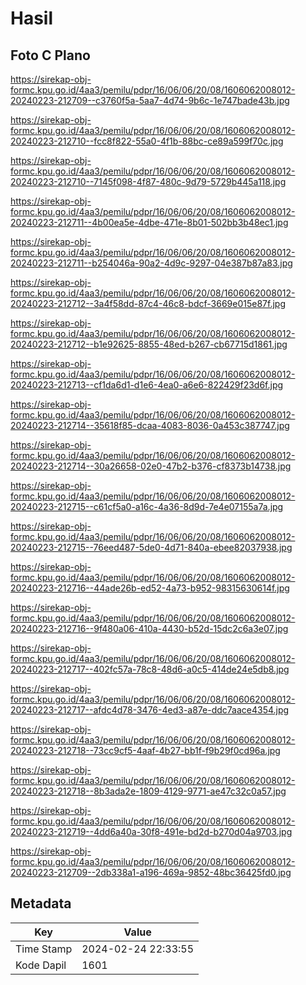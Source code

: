 # Hasil

## Foto C Plano

https://sirekap-obj-formc.kpu.go.id/4aa3/pemilu/pdpr/16/06/06/20/08/1606062008012-20240223-212709--c3760f5a-5aa7-4d74-9b6c-1e747bade43b.jpg

https://sirekap-obj-formc.kpu.go.id/4aa3/pemilu/pdpr/16/06/06/20/08/1606062008012-20240223-212710--fcc8f822-55a0-4f1b-88bc-ce89a599f70c.jpg

https://sirekap-obj-formc.kpu.go.id/4aa3/pemilu/pdpr/16/06/06/20/08/1606062008012-20240223-212710--7145f098-4f87-480c-9d79-5729b445a118.jpg

https://sirekap-obj-formc.kpu.go.id/4aa3/pemilu/pdpr/16/06/06/20/08/1606062008012-20240223-212711--4b00ea5e-4dbe-471e-8b01-502bb3b48ec1.jpg

https://sirekap-obj-formc.kpu.go.id/4aa3/pemilu/pdpr/16/06/06/20/08/1606062008012-20240223-212711--b254046a-90a2-4d9c-9297-04e387b87a83.jpg

https://sirekap-obj-formc.kpu.go.id/4aa3/pemilu/pdpr/16/06/06/20/08/1606062008012-20240223-212712--3a4f58dd-87c4-46c8-bdcf-3669e015e87f.jpg

https://sirekap-obj-formc.kpu.go.id/4aa3/pemilu/pdpr/16/06/06/20/08/1606062008012-20240223-212712--b1e92625-8855-48ed-b267-cb67715d1861.jpg

https://sirekap-obj-formc.kpu.go.id/4aa3/pemilu/pdpr/16/06/06/20/08/1606062008012-20240223-212713--cf1da6d1-d1e6-4ea0-a6e6-822429f23d6f.jpg

https://sirekap-obj-formc.kpu.go.id/4aa3/pemilu/pdpr/16/06/06/20/08/1606062008012-20240223-212714--35618f85-dcaa-4083-8036-0a453c387747.jpg

https://sirekap-obj-formc.kpu.go.id/4aa3/pemilu/pdpr/16/06/06/20/08/1606062008012-20240223-212714--30a26658-02e0-47b2-b376-cf8373b14738.jpg

https://sirekap-obj-formc.kpu.go.id/4aa3/pemilu/pdpr/16/06/06/20/08/1606062008012-20240223-212715--c61cf5a0-a16c-4a36-8d9d-7e4e07155a7a.jpg

https://sirekap-obj-formc.kpu.go.id/4aa3/pemilu/pdpr/16/06/06/20/08/1606062008012-20240223-212715--76eed487-5de0-4d71-840a-ebee82037938.jpg

https://sirekap-obj-formc.kpu.go.id/4aa3/pemilu/pdpr/16/06/06/20/08/1606062008012-20240223-212716--44ade26b-ed52-4a73-b952-98315630614f.jpg

https://sirekap-obj-formc.kpu.go.id/4aa3/pemilu/pdpr/16/06/06/20/08/1606062008012-20240223-212716--9f480a06-410a-4430-b52d-15dc2c6a3e07.jpg

https://sirekap-obj-formc.kpu.go.id/4aa3/pemilu/pdpr/16/06/06/20/08/1606062008012-20240223-212717--402fc57a-78c8-48d6-a0c5-414de24e5db8.jpg

https://sirekap-obj-formc.kpu.go.id/4aa3/pemilu/pdpr/16/06/06/20/08/1606062008012-20240223-212717--afdc4d78-3476-4ed3-a87e-ddc7aace4354.jpg

https://sirekap-obj-formc.kpu.go.id/4aa3/pemilu/pdpr/16/06/06/20/08/1606062008012-20240223-212718--73cc9cf5-4aaf-4b27-bb1f-f9b29f0cd96a.jpg

https://sirekap-obj-formc.kpu.go.id/4aa3/pemilu/pdpr/16/06/06/20/08/1606062008012-20240223-212718--8b3ada2e-1809-4129-9771-ae47c32c0a57.jpg

https://sirekap-obj-formc.kpu.go.id/4aa3/pemilu/pdpr/16/06/06/20/08/1606062008012-20240223-212719--4dd6a40a-30f8-491e-bd2d-b270d04a9703.jpg

https://sirekap-obj-formc.kpu.go.id/4aa3/pemilu/pdpr/16/06/06/20/08/1606062008012-20240223-212709--2db338a1-a196-469a-9852-48bc36425fd0.jpg


## Metadata

| Key        | Value               |
| ---------- | ------------------- |
| Time Stamp | 2024-02-24 22:33:55 |
| Kode Dapil | 1601                |



